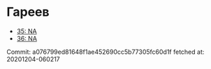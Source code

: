 # Гареев
- [35: NA](35.md)
- [36: NA](36.md)

Commit: a076799ed81648f1ae452690cc5b77305fc60d1f
 fetched at: 20201204-060217
